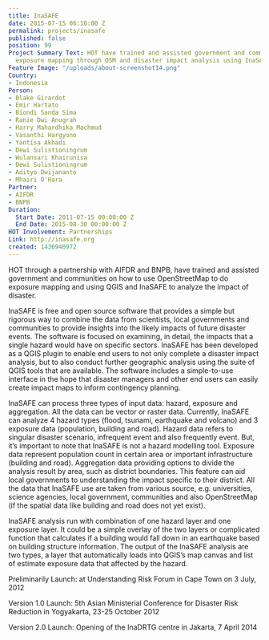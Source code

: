 ```yaml
---
title: InaSAFE
date: 2015-07-15 06:16:00 Z
permalink: projects/inasafe
published: false
position: 99
Project Summary Text: HOT have trained and assisted government and communities on
  exposure mapping through OSM and disaster impact analysis using InaSAFE.
Feature Image: "/uploads/about-screenshot14.png"
Country:
- Indonesia
Person:
- Blake Girardot
- Emir Hartato
- Biondi Sanda Sima
- Ranie Dwi Anugrah
- Harry Mahardhika Machmud
- Vasanthi Hargyono
- Yantisa Akhadi
- Dewi Sulistioningrum
- Wulansari Khairunisa
- Dewi Sulistioningrum
- Adityo Dwijananto
- Mhairi O'Hara
Partner:
- AIFDR
- BNPB
Duration:
  Start Date: 2011-07-15 00:00:00 Z
  End Date: 2015-08-30 00:00:00 Z
HOT Involvement: Partnerships
Link: http://inasafe.org
created: 1436940972
---
```


<p>HOT through a partnership with AIFDR and BNPB, have trained and assisted government and communities on how to use OpenStreetMap to do exposure mapping and using QGIS and InaSAFE to analyze the impact of disaster.</p><p>InaSAFE is free and open source software that provides a simple but rigorous way to combine the data from scientists, local governments and communities to provide insights into the likely impacts of future disaster events. The software is focused on examining, in detail, the impacts that a single hazard would have on specific sectors. InaSAFE has been developed as a QGIS plugin to enable end users to not only complete a disaster impact analysis, but to also conduct further geographic analysis using the suite of QGIS tools that are available. The software includes a simple-to-use interface in the hope that disaster managers and other end users can easily create impact maps to inform contingency planning.&nbsp;</p><p>InaSAFE can process three types of input data: hazard, exposure and aggregation. All the data can be vector or raster data. Currently, InaSAFE can analyze 4 hazard types (flood, tsunami, earthquake and volcano) and 3 exposure data (population, building and road). Hazard data refers to singular disaster scenario, infrequent event and also frequently event. But, it’s important to note that InaSAFE is not a hazard modelling tool. Exposure data represent population count in certain area or important infrastructure (building and road). Aggregation data providing options to divide the analysis result by area, such as district boundaries. This feature can aid local governments to understanding the impact specific to their district. All the data that InaSAFE use are taken from various source, e.g. universities, science agencies, local government, communities and also OpenStreetMap (if the spatial data like building and road does not yet exist).</p><p>InaSAFE analysis run with combination of one hazard layer and one exposure layer. It could be a simple overlay of the two layers or complicated function that calculates if a building would fall down in an earthquake based on building structure information. The output of the InaSAFE analysis are two types, a layer that automatically loads into QGIS’s map canvas and list of estimate exposure data that affected by the hazard.&nbsp;</p><p>Preliminarily Launch: at Understanding Risk Forum in Cape Town on 3 July, 2012</p><p>Version 1.0 Launch: 5th Asian Ministerial Conference for Disaster Risk Reduction in Yogyakarta, 23-25 October 2012</p><p>Version 2.0 Launch: Opening of the InaDRTG centre in Jakarta, 7 April 2014</p><p>&nbsp;</p>
